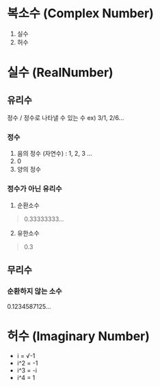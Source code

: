 # 복소수 (Complex Number)
1. 실수
2. 허수

# 실수 (RealNumber)
## 유리수
정수 / 정수로 나타낼 수 있는 수 ex) 3/1, 2/6...
### 정수
1. 음의 정수 (자연수) : 1, 2, 3 ...
2. 0
3. 양의 정수

### 정수가 아닌 유리수
1. 순환소수
> 0.33333333...
2. 유한소수
> 0.3

## 무리수
### 순환하지 않는 소수
0.1234587125...

# 허수 (Imaginary Number)
- i = √-1
- i^2 = -1
- i^3 = -i
- i^4 = 1

